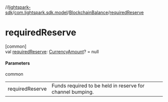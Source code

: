//[lightspark-sdk](../../../index.md)/[com.lightspark.sdk.model](../index.md)/[BlockchainBalance](index.md)/[requiredReserve](required-reserve.md)

# requiredReserve

[common]\
val [requiredReserve](required-reserve.md): [CurrencyAmount](../-currency-amount/index.md)? = null

#### Parameters

common

| | |
|---|---|
| requiredReserve | Funds required to be held in reserve for channel bumping. |
